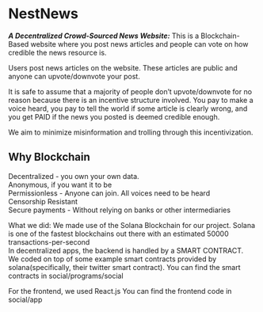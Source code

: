 

# NestNews


***A Decentralized Crowd-Sourced News Website:*** 
This is a Blockchain-Based website where you post news articles and people can vote on how credible the news resource is.

Users post news articles on the website. These articles are public and anyone can upvote/downvote your post.

It is safe to assume that a majority of people don’t upvote/downvote for no reason because there is an incentive structure involved. You pay to make a
voice heard, you pay to tell the world if some article is clearly wrong, and you get PAID if the news you posted is deemed credible enough.

We aim to minimize misinformation and trolling through this incentivization. 


## Why Blockchain
Decentralized - you own your own data.  
Anonymous, if you want it to be  
Permissionless - Anyone can join. All voices need to be heard  
Censorship Resistant  
Secure payments - Without relying on banks or other intermediaries 


What we did: 
We made use of the Solana Blockchain for our project. Solana is one of the fastest blockchains out there with an estimated 50000 transactions-per-second   
In decentralized apps, the backend is handled by a SMART CONTRACT.  
We coded on top of some example smart contracts provided by solana(specifically, their twitter smart contract). 
You can find the smart contracts in social/programs/social 

For the frontend, we used React.js 
You can find the frontend code in social/app 
